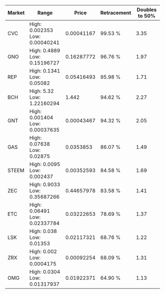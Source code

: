 | Market | Range | Price| Retracement | Doubles to 50% |
| --- | --- | --- | --- | --- |
| CVC | High: 0.002353<br />Low: 0.00040241 | 0.00041167 | 99.53 % | 3.35 |
| GNO | High: 0.4889<br />Low: 0.15196727 | 0.16287772 | 96.76 % | 1.97 |
| REP | High: 0.1341<br />Low: 0.05082 | 0.05416493 | 95.98 % | 1.71 |
| BCH | High: 5.32<br />Low: 1.22160294 | 1.442 | 94.62 % | 2.27 |
| GNT | High: 0.001404<br />Low: 0.00037635 | 0.00043467 | 94.32 % | 2.05 |
| GAS | High: 0.07638<br />Low: 0.02875 | 0.0353853 | 86.07 % | 1.49 |
| STEEM | High: 0.0095<br />Low: 0.002437 | 0.00352593 | 84.58 % | 1.69 |
| ZEC | High: 0.9033<br />Low: 0.35687266 | 0.44657978 | 83.58 % | 1.41 |
| ETC | High: 0.06491<br />Low: 0.02337784 | 0.03222653 | 78.69 % | 1.37 |
| LSK | High: 0.038<br />Low: 0.01353 | 0.02117321 | 68.76 % | 1.22 |
| ZRX | High: 0.002<br />Low: 0.0004175 | 0.00092254 | 68.09 % | 1.31 |
| OMG | High: 0.0304<br />Low: 0.01317937 | 0.01922371 | 64.90 % | 1.13 |
